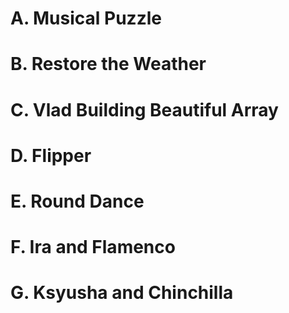 # A. Musical Puzzle
# B. Restore the Weather
# C. Vlad Building Beautiful Array
# D. Flipper
# E. Round Dance
# F. Ira and Flamenco
# G. Ksyusha and Chinchilla

